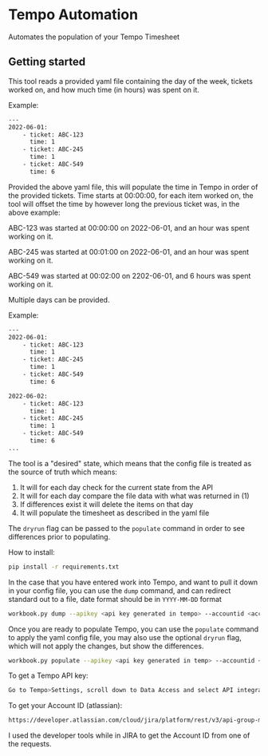 # Tempo Automation

Automates the population of your Tempo Timesheet

## Getting started

This tool reads a provided yaml file containing the day of the week, tickets worked on, and how much time (in hours) was spent on it. 

Example:
```sh
---
2022-06-01:
    - ticket: ABC-123
      time: 1
    - ticket: ABC-245
      time: 1
    - ticket: ABC-549
      time: 6
```

Provided the above yaml file, this will populate the time in Tempo in order of the provided tickets. Time starts at 00:00:00, for each item worked on, the tool will offset the time by however long the previous ticket was, in the above example: 

ABC-123 was started at 00:00:00 on 2022-06-01, and an hour was spent working on it. 

ABC-245 was started at 00:01:00 on 2022-06-01, and an hour was spent working on it. 

ABC-549 was started at 00:02:00 on 2202-06-01, and 6 hours was spent working on it. 

Multiple days can be provided.


Example:
```sh
---
2022-06-01:
    - ticket: ABC-123
      time: 1
    - ticket: ABC-245
      time: 1
    - ticket: ABC-549
      time: 6

2022-06-02:
    - ticket: ABC-123
      time: 1
    - ticket: ABC-245
      time: 1
    - ticket: ABC-549
      time: 6
...
```

The tool is a "desired" state, which means that the config file is treated as the source of truth which means:
1. It will for each day check for the current state from the API
2. It will for each day compare the file data with what was returned in (1)
3. If differences exist it will delete the items on that day
4. It will populate the timesheet as described in the yaml file

The `dryrun` flag can be passed to the `populate` command in order to see differences prior to populating.

How to install:
```sh
pip install -r requirements.txt
```

In the case that you have entered work into Tempo, and want to pull it down in your config file, you can use the `dump` command, and can redirect standard out to a file, date format should be in `YYYY-MM-DD` format
```sh
workbook.py dump --apikey <api key generated in tempo> --accountid <account ID> --startdate <startdate> --enddate <enddate>
```

Once you are ready to populate Tempo, you can use the `populate` command to apply the yaml config file, you may also use the optional `dryrun` flag, which will not apply the changes, but show the differences.

```sh
workbook.py populate --apikey <api key generated in temp> --accountid <account ID> --input <yaml file> (--dryrun)
```

To get a Tempo API key:
```sh
Go to Tempo>Settings, scroll down to Data Access and select API integration.
```
To get your Account ID (atlassian):
```sh
https://developer.atlassian.com/cloud/jira/platform/rest/v3/api-group-myself/#api-group-myself
```

I used the developer tools while in JIRA to get the Account ID from one of the requests.


